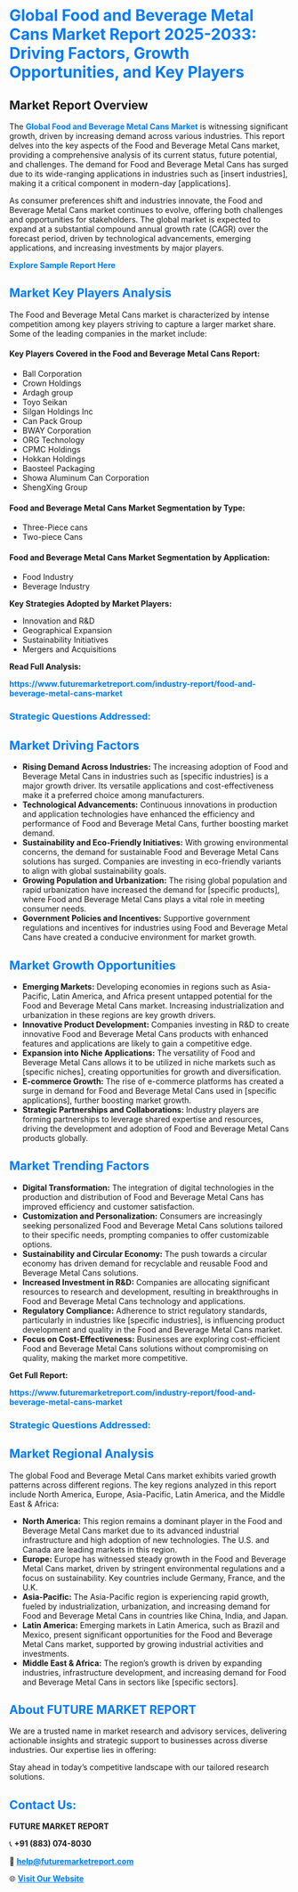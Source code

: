 <h1 style="color: #007BFF;">Global Food and Beverage Metal Cans Market Report 2025-2033: Driving Factors, Growth Opportunities, and Key Players</h1>

<section id="overview">
<h2>Market Report Overview</h2>
<p>The <a href="https://www.futuremarketreport.com/industry-report/food-and-beverage-metal-cans-market" style="color: #007BFF; text-decoration: none;"><strong>Global Food and Beverage Metal Cans Market</strong></a> is witnessing significant growth, driven by increasing demand across various industries. This report delves into the key aspects of the Food and Beverage Metal Cans market, providing a comprehensive analysis of its current status, future potential, and challenges. The demand for Food and Beverage Metal Cans has surged due to its wide-ranging applications in industries such as [insert industries], making it a critical component in modern-day [applications].</p>
<p>As consumer preferences shift and industries innovate, the Food and Beverage Metal Cans market continues to evolve, offering both challenges and opportunities for stakeholders. The global market is expected to expand at a substantial compound annual growth rate (CAGR) over the forecast period, driven by technological advancements, emerging applications, and increasing investments by major players.</p>
</section>

<section id="overview">
<p><a href="https://www.futuremarketreport.com/request-sample/reportId=28025" style="color: #007BFF; text-decoration: none;"><strong>Explore Sample Report Here</strong></a></p>
</section>

<section id="key-players">
<h2 style="color: #007BFF;">Market Key Players Analysis</h2>
<p>The Food and Beverage Metal Cans market is characterized by intense competition among key players striving to capture a larger market share. Some of the leading companies in the market include:</p>
<h4>Key Players Covered in the Food and Beverage Metal Cans Report:</h4>
<ul><li>Ball Corporation</li><li>Crown Holdings</li><li>Ardagh group</li><li>Toyo Seikan</li><li>Silgan Holdings Inc</li><li>Can Pack Group</li><li>BWAY Corporation</li><li>ORG Technology</li><li>CPMC Holdings</li><li>Hokkan Holdings</li><li>Baosteel Packaging</li><li>Showa Aluminum Can Corporation</li><li>ShengXing Group</li></ul>
<h4>Food and Beverage Metal Cans Market Segmentation by Type:</h4>
<ul><li>Three-Piece cans</li><li>Two-piece Cans</li></ul>

<h4>Food and Beverage Metal Cans Market Segmentation by Application:</h4>
<ul><li>Food Industry</li><li>Beverage Industry</li></ul>
<p><strong>Key Strategies Adopted by Market Players:</strong></p>
<ul>
<li>Innovation and R&D</li>
<li>Geographical Expansion</li>
<li>Sustainability Initiatives</li>
<li>Mergers and Acquisitions</li>
</ul>
</section>

<section>
<p><strong>Read Full Analysis: </strong></p><a href="https://www.futuremarketreport.com/industry-report/food-and-beverage-metal-cans-market" style="color: #007BFF; text-decoration: none;"><strong>https://www.futuremarketreport.com/industry-report/food-and-beverage-metal-cans-market</strong></a>
<h3 style="color: #007BFF;">Strategic Questions Addressed:</h3>
</section>

<section id="driving-factors">
<h2 style="color: #007BFF;">Market Driving Factors</h2>
<ul>
<li><strong>Rising Demand Across Industries:</strong> The increasing adoption of Food and Beverage Metal Cans in industries such as [specific industries] is a major growth driver. Its versatile applications and cost-effectiveness make it a preferred choice among manufacturers.</li>
<li><strong>Technological Advancements:</strong> Continuous innovations in production and application technologies have enhanced the efficiency and performance of Food and Beverage Metal Cans, further boosting market demand.</li>
<li><strong>Sustainability and Eco-Friendly Initiatives:</strong> With growing environmental concerns, the demand for sustainable Food and Beverage Metal Cans solutions has surged. Companies are investing in eco-friendly variants to align with global sustainability goals.</li>
<li><strong>Growing Population and Urbanization:</strong> The rising global population and rapid urbanization have increased the demand for [specific products], where Food and Beverage Metal Cans plays a vital role in meeting consumer needs.</li>
<li><strong>Government Policies and Incentives:</strong> Supportive government regulations and incentives for industries using Food and Beverage Metal Cans have created a conducive environment for market growth.</li>
</ul>
</section>

<section id="growth-opportunities">
<h2 style="color: #007BFF;">Market Growth Opportunities</h2>
<ul>
<li><strong>Emerging Markets:</strong> Developing economies in regions such as Asia-Pacific, Latin America, and Africa present untapped potential for the Food and Beverage Metal Cans market. Increasing industrialization and urbanization in these regions are key growth drivers.</li>
<li><strong>Innovative Product Development:</strong> Companies investing in R&D to create innovative Food and Beverage Metal Cans products with enhanced features and applications are likely to gain a competitive edge.</li>
<li><strong>Expansion into Niche Applications:</strong> The versatility of Food and Beverage Metal Cans allows it to be utilized in niche markets such as [specific niches], creating opportunities for growth and diversification.</li>
<li><strong>E-commerce Growth:</strong> The rise of e-commerce platforms has created a surge in demand for Food and Beverage Metal Cans used in [specific applications], further boosting market growth.</li>
<li><strong>Strategic Partnerships and Collaborations:</strong> Industry players are forming partnerships to leverage shared expertise and resources, driving the development and adoption of Food and Beverage Metal Cans products globally.</li>
</ul>
</section>

<section id="trending-factors">
<h2 style="color: #007BFF;">Market Trending Factors</h2>
<ul>
<li><strong>Digital Transformation:</strong> The integration of digital technologies in the production and distribution of Food and Beverage Metal Cans has improved efficiency and customer satisfaction.</li>
<li><strong>Customization and Personalization:</strong> Consumers are increasingly seeking personalized Food and Beverage Metal Cans solutions tailored to their specific needs, prompting companies to offer customizable options.</li>
<li><strong>Sustainability and Circular Economy:</strong> The push towards a circular economy has driven demand for recyclable and reusable Food and Beverage Metal Cans solutions.</li>
<li><strong>Increased Investment in R&D:</strong> Companies are allocating significant resources to research and development, resulting in breakthroughs in Food and Beverage Metal Cans technology and applications.</li>
<li><strong>Regulatory Compliance:</strong> Adherence to strict regulatory standards, particularly in industries like [specific industries], is influencing product development and quality in the Food and Beverage Metal Cans market.</li>
<li><strong>Focus on Cost-Effectiveness:</strong> Businesses are exploring cost-efficient Food and Beverage Metal Cans solutions without compromising on quality, making the market more competitive.</li>
</ul>
</section>

<section>
<p><strong>Get Full Report: </strong></p><a href="https://www.futuremarketreport.com/industry-report/food-and-beverage-metal-cans-market" style="color: #007BFF; text-decoration: none;"><strong>https://www.futuremarketreport.com/industry-report/food-and-beverage-metal-cans-market</strong></a>
<h3 style="color: #007BFF;">Strategic Questions Addressed:</h3>
</section>


<section id="regional-analysis">
<h2 style="color: #007BFF;">Market Regional Analysis</h2>
<p>The global Food and Beverage Metal Cans market exhibits varied growth patterns across different regions. The key regions analyzed in this report include North America, Europe, Asia-Pacific, Latin America, and the Middle East & Africa:</p>
<ul>
<li><strong>North America:</strong> This region remains a dominant player in the Food and Beverage Metal Cans market due to its advanced industrial infrastructure and high adoption of new technologies. The U.S. and Canada are leading markets in this region.</li>
<li><strong>Europe:</strong> Europe has witnessed steady growth in the Food and Beverage Metal Cans market, driven by stringent environmental regulations and a focus on sustainability. Key countries include Germany, France, and the U.K.</li>
<li><strong>Asia-Pacific:</strong> The Asia-Pacific region is experiencing rapid growth, fueled by industrialization, urbanization, and increasing demand for Food and Beverage Metal Cans in countries like China, India, and Japan.</li>
<li><strong>Latin America:</strong> Emerging markets in Latin America, such as Brazil and Mexico, present significant opportunities for the Food and Beverage Metal Cans market, supported by growing industrial activities and investments.</li>
<li><strong>Middle East & Africa:</strong> The region’s growth is driven by expanding industries, infrastructure development, and increasing demand for Food and Beverage Metal Cans in sectors like [specific sectors].</li>
</ul>
</section>

<footer>
<h2 style="color: #007BFF;">About FUTURE MARKET REPORT</h2>
<p>We are a trusted name in market research and advisory services, delivering actionable insights and strategic support to businesses across diverse industries. Our expertise lies in offering:</p>

<p>Stay ahead in today’s competitive landscape with our tailored research solutions.</p>

<h2 style="color: #007BFF;">Contact Us:</h2>
<p><strong>FUTURE MARKET REPORT</strong></p>
<p>📞 <strong>+91 (883) 074-8030</strong></p>
<p>📧 <strong><a href="mailto:help@futuremarketreport.com" style="color: #007BFF;">help@futuremarketreport.com</a></strong></p>
<p>🌐 <strong><a href="https://www.futuremarketreport.com/" style="color: #007BFF;">Visit Our Website</a></strong></p>
</footer>